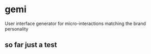 # gemi
User interface generator for micro-interactions matching the brand personality


## so far just a test
